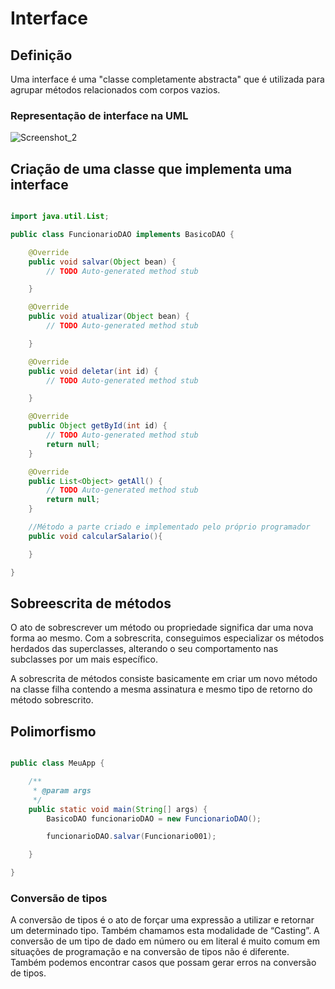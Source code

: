 # Interface


## Definição

Uma interface é uma "classe completamente abstracta" que é utilizada para agrupar métodos relacionados com corpos vazios.

### Representação de interface na UML

![Screenshot_2](https://user-images.githubusercontent.com/104029929/190492747-244bd1f8-cd61-4190-b877-b87ea8509e4e.png)


## Criação de uma classe que implementa uma interface

```Java

import java.util.List;

public class FuncionarioDAO implements BasicoDAO {

	@Override
	public void salvar(Object bean) {
		// TODO Auto-generated method stub

	}

	@Override
	public void atualizar(Object bean) {
		// TODO Auto-generated method stub

	}

	@Override
	public void deletar(int id) {
		// TODO Auto-generated method stub

	}

	@Override
	public Object getById(int id) {
		// TODO Auto-generated method stub
		return null;
	}

	@Override
	public List<Object> getAll() {
		// TODO Auto-generated method stub
		return null;
	}

	//Método a parte criado e implementado pelo próprio programador
	public void calcularSalario(){

	}

}

```

## Sobreescrita de métodos

O ato de sobrescrever um método ou propriedade significa dar uma nova forma ao mesmo. Com a sobrescrita, conseguimos especializar os métodos herdados das superclasses, alterando o seu comportamento nas subclasses por um mais específico.

A sobrescrita de métodos consiste basicamente em criar um novo método na classe filha contendo a mesma assinatura e mesmo tipo de retorno do método sobrescrito.


## Polimorfismo

```Java

public class MeuApp {

	/**
	 * @param args
	 */
	public static void main(String[] args) {
		BasicoDAO funcionarioDAO = new FuncionarioDAO();

		funcionarioDAO.salvar(Funcionario001);

	}

}

```

### Conversão de tipos

A conversão de tipos é o ato de forçar uma expressão a utilizar e retornar um determinado tipo. Também chamamos esta modalidade de “Casting”. A conversão de um tipo de dado em número ou em literal é muito comum em situações de programação e na conversão de tipos não é diferente. Também podemos encontrar casos que possam gerar erros na conversão de tipos.


